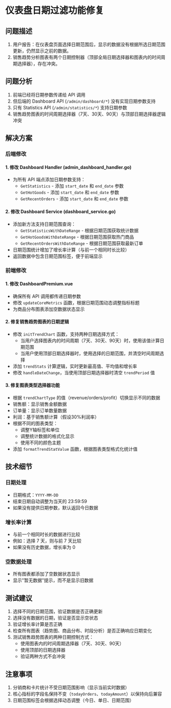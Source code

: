# 仪表盘日期过滤功能修复

## 问题描述
1. 用户报告：在仪表盘页面选择日期范围后，显示的数据没有根据所选日期范围更新，仍然显示之前的数据。
2. 销售趋势分析图表有两个日期控制器（顶部全局日期选择器和图表内的时间周期选择器），存在冲突。

## 问题分析
1. 前端已经将日期参数传递给 API 调用
2. 但后端的 Dashboard API (`/admin/dashboard/*`) 没有实现日期参数支持
3. 只有 Statistics API (`/admin/statistics/*`) 支持日期参数
4. 销售趋势图表的时间周期选择器（7天、30天、90天）与顶部日期选择器逻辑冲突

## 解决方案

### 后端修改

#### 1. 修改 Dashboard Handler (admin_dashboard_handler.go)
- 为所有 API 端点添加日期参数支持：
  - `GetStatistics` - 添加 `start_date` 和 `end_date` 参数
  - `GetHotGoods` - 添加 `start_date` 和 `end_date` 参数
  - `GetRecentOrders` - 添加 `start_date` 和 `end_date` 参数

#### 2. 修改 Dashboard Service (dashboard_service.go)
- 添加新方法支持日期范围查询：
  - `GetStatisticsWithDateRange` - 根据日期范围获取统计数据
  - `GetHotGoodsWithDateRange` - 根据日期范围获取热门商品
  - `GetRecentOrdersWithDateRange` - 根据日期范围获取最新订单
- 日期范围统计增加了增长率计算（与前一个相同时长比较）
- 返回数据中包含日期范围标签，便于前端显示

### 前端修改

#### 1. 修改 DashboardPremium.vue
- 确保所有 API 调用都传递日期参数
- 修改 `updateCoreMetrics` 函数，根据日期范围动态调整指标标题
- 为商品分布图表添加空数据状态显示

#### 2. 修复销售趋势图表的日期逻辑
- 修改 `initTrendChart` 函数，支持两种日期选择方式：
  - 当用户选择图表内的时间周期（7天、30天、90天）时，使用该值计算日期范围
  - 当用户使用顶部日期选择器时，使用选择的日期范围，并清空时间周期选择
- 添加 `trendStats` 计算逻辑，实时更新最高值、平均值和增长率
- 修改 `handleDateChange`，当使用顶部日期选择器时清空 `trendPeriod` 值

#### 3. 修复图表类型选择器功能
- 根据 `trendChartType` 的值（revenue/orders/profit）切换显示不同的数据
- 销售额：显示销售金额数据
- 订单量：显示订单数量数据
- 利润：基于销售额计算（假设30%利润率）
- 根据不同的图表类型：
  - 调整Y轴标签和单位
  - 调整统计数据的格式化显示
  - 使用不同的颜色主题
- 添加 `formatTrendStatValue` 函数，根据图表类型格式化统计值

## 技术细节

### 日期处理
- 日期格式：`YYYY-MM-DD`
- 结束日期自动调整为当天的 23:59:59
- 如果没有提供日期参数，默认返回今日数据

### 增长率计算
- 与前一个相同时长的数据进行比较
- 例如：选择 7 天，则与前 7 天比较
- 如果没有历史数据，增长率为 0

### 空数据处理
- 所有图表都添加了空数据状态显示
- 显示"暂无数据"提示，而不是显示旧数据

## 测试建议

1. 选择不同的日期范围，验证数据是否正确更新
2. 选择没有数据的日期，验证是否显示空状态
3. 验证增长率计算是否正确
4. 检查所有图表（趋势图、商品分布、时段分析）是否正确响应日期变化
5. 测试销售趋势图表的两种日期控制方式：
   - 使用图表内的时间周期选择器（7天、30天、90天）
   - 使用顶部的日期选择器
   - 验证两种方式不会冲突

## 注意事项

1. 分销商和卡片统计不受日期范围影响（显示当前实时数据）
2. 核心指标的字段名保持不变（`todayOrders`、`todayAmount`）以保持向后兼容
3. 日期范围标签会根据选择动态调整（今日、单日、日期范围）